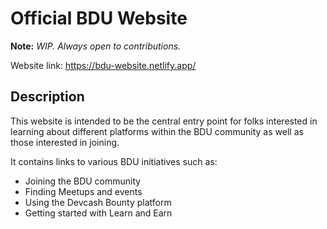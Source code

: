 # Official BDU Website

**Note:** *WIP. Always open to contributions.*

Website link: https://bdu-website.netlify.app/

## Description
This website is intended to be the central entry point for folks interested in learning about different platforms within the BDU community as well as those interested in joining.

It contains links to various BDU initiatives such as:

- Joining the BDU community
- Finding Meetups and events
- Using the Devcash Bounty platform
- Getting started with Learn and Earn

